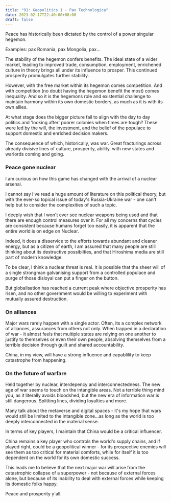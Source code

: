 ```yaml
---
title: "91: Geopolitics 1 - Pax Technologica"
date: 2023-02-17T22:40:00+08:00
draft: false
---
```

Peace has historically been dictated by the control of a power singular hegemon.

Examples: pax Romania, pax Mongolia, pax...

The stability of the hegemon confers benefits. The ideal state of a wider market, leading to improved trade, consumption, employment, enrichened culture in theory brings all under its influence to prosper. This continued prosperity promulgates further stability.

However, with the free market within its hegemon comes competition. And with competition (no doubt having the hegemon benefit the most) comes inequality. And so it is the hegemons role and existential challenge to maintain harmony within its own domestic borders, as much as it is with its own allies. 

At what stage does the bigger picture fail to align with the day to day politics and 'looking after' poorer colonies when times are tough? These were led by the will, the investment, and the belief of the populace to support domestic and enriched decision makers.

The consequence of which, historically, was war. Great fracturings across already divisive lines of culture, prosperity, ability. with new states and warlords coming and going.

### Peace gone nuclear
I am curious on how this game has changed with the arrival of a nuclear arsenal.

I cannot say i've read a huge amount of literature on this political theory, but with the ever-so topical issue of today's Russia-Ukraine war - one can't help but to consider the complexities of such a topic.

I deeply wish that I won't ever see nuclear weapons being used and that there are enough control measures over it. For all my concerns that cycles are consistent because humans forget too easily, it is apparent that the entire world is on edge on Nuclear.

Indeed, it does a disservice to the efforts towards abundant and cleaner energy, but as a citizen of earth, I am assured that many people are still thinking about its destructive possibilties, and that Hiroshima media are still part of modern knowledge.

To be clear, I think a nuclear threat is real. It is possible that the sheer will of a single strongman galvanising support from a controlled populace and purge of those disloyal can put a finger on the button.

But globalisation has reached a current peak where objective prosperity has risen, and no other government would be willing to experiment with mutually assured destruction.

### On alliances 
Major wars rarely happen with a single actor. Often, its a complex network of alliances, assurances from others not only. When trapped in a declaration of war - it almost feels that multiple states are relying on one another to justify to themselves or even their own people, absolving themselves from a terrible decision through guilt and shared accountability.

China, in my view, will have a strong influence and capablility to keep catastrophe from happening.


### On the future of warfare
Held together by nuclear, interdepency and interconnectedness. The new age of war seems to touch on the intangible areas. Not a terrible thing mind you, as it literally avoids bloodshed, but the new era of information war is still dangerous. Splitting lines, dividing loyalties and more.

Many talk about the metaverse and digital spaces - it's my hope that wars would still be limited to the intangible zone...as long as the world is too deeply interconnected in the material sense.

In terms of key players, I maintain that China would be a critical influencer. 

China remains a key player who controls the world's supply chains, and if played right, could be a geopolitical winner - for its prospective enemies will see them as too critical for material comforts, while for itself it is too dependent on the world for its own domestic success.

This leads me to believe that the next major war will arise from the catastrophic collapse of a superpower - not because of external forces alone, but because of its inability to deal with external forces while keeping its domestic folks happy. 

Peace and prosperity y'all.
